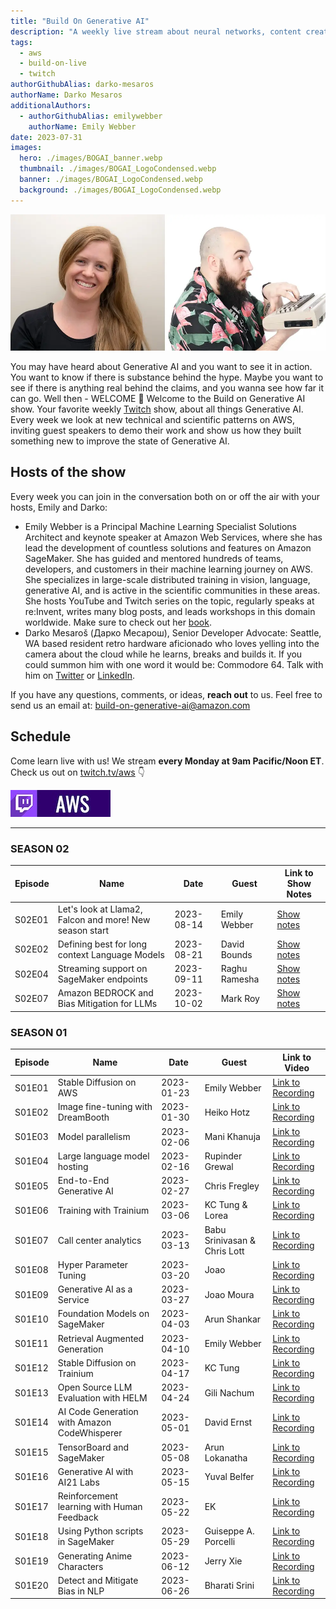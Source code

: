 ```yaml
---
title: "Build On Generative AI"
description: "A weekly live stream about neural networks, content creation, and gradient descent at scale. Basically all things Generative AI." 
tags:
  - aws
  - build-on-live
  - twitch
authorGithubAlias: darko-mesaros
authorName: Darko Mesaros
additionalAuthors: 
  - authorGithubAlias: emilywebber
    authorName: Emily Webber
date: 2023-07-31
images:
  hero: ./images/BOGAI_banner.webp
  thumbnail: ./images/BOGAI_LogoCondensed.webp
  banner: ./images/BOGAI_LogoCondensed.webp
  background: ./images/BOGAI_LogoCondensed.webp
---
```


![Headshots of the hosts, Emily and Darko](images/emily-darko-header.webp)

You may have heard about Generative AI and you want to see it in action. You want to know if there is substance behind the hype. Maybe you want to see if there is anything real behind the claims, and you wanna see how far it can go. Well then - WELCOME 👋 Welcome to the Build on Generative AI show. Your favorite weekly [Twitch](https://twitch.tv/aws) show, about all things Generative AI. Every week we look at new technical and scientific patterns on AWS, inviting guest speakers to demo their work and show us how they built something new to improve the state of Generative AI.

## Hosts of the show

Every week you can join in the conversation both on or off the air with your hosts, Emily and Darko:

- Emily Webber is a Principal Machine Learning Specialist Solutions Architect and keynote speaker at Amazon Web Services, where she has lead the development of countless solutions and features on Amazon SageMaker. She has guided and mentored hundreds of teams, developers, and customers in their machine learning journey on AWS. She specializes in large-scale distributed training in vision, language, generative AI, and is active in the scientific communities in these areas. She hosts YouTube and Twitch series on the topic, regularly speaks at re:Invent, writes many blog posts, and leads workshops in this domain worldwide. Make sure to check out her [book](bit.ly/dist-train-book).
- Darko Mesaroš (Дарко Месарош), Senior Developer Advocate: Seattle, WA based resident retro hardware aficionado who loves yelling into the camera about the cloud while he learns, breaks and builds it. If you could summon him with one word it would be: Commodore 64. Talk with him on [Twitter](https://twitter.com/darkosubotica) or [LinkedIn](https://www.linkedin.com/in/darko-mesaros/).

If you have any questions, comments, or ideas, **reach out** to us. Feel free to send us an email at: [build-on-generative-ai@amazon.com](mailto:build-on-generative-ai@amazon.com)

## Schedule

Come learn live with us! We stream **every Monday at 9am Pacific/Noon ET**. Check us out on [twitch.tv/aws](https://twitch.tv/aws) 👇

<a href="https://twitch.tv/aws"><img src="images/twitch_button_small.jpg" style="margin-left: 0" alt=""/></a>

---
### SEASON 02

| Episode | Name | Date | Guest | Link to Show Notes
|--|--|--|--|--|
| S02E01 | Let's look at Llama2, Falcon and more! New season start | 2023-08-14  | Emily Webber | [Show notes](/livestreams/build-on-generative-ai/2023-08-14) |
| S02E02 | Defining best for long context Language Models | 2023-08-21  | David Bounds | [Show notes](/livestreams/build-on-generative-ai/2023-08-21) |
| S02E04 | Streaming support on SageMaker endpoints | 2023-09-11  | Raghu Ramesha | [Show notes](/livestreams/build-on-generative-ai/2023-09-11) |
| S02E07 | Amazon BEDROCK and Bias Mitigation for LLMs | 2023-10-02 | Mark Roy | [Show notes](/livestreams/build-on-generative-ai/2023-10-02) |

### SEASON 01

| Episode | Name | Date | Guest | Link to Video
|--|--|--|--|--|
| S01E01 | Stable Diffusion on AWS | 2023-01-23  | Emily Webber | [Link to Recording](https://www.twitch.tv/videos/1723458659) |
| S01E02 | Image fine-tuning with DreamBooth | 2023-01-30 | Heiko Hotz | [Link to Recording](https://www.twitch.tv/videos/1723455490) |
| S01E03 | Model parallelism | 2023-02-06  | Mani Khanuja | [Link to Recording](https://www.twitch.tv/videos/1730603390) |
| S01E04 | Large language model hosting | 2023-02-16  | Rupinder Grewal | [Link to Recording](https://www.twitch.tv/videos/1737303732) |
| S01E05 | End-to-End Generative AI | 2023-02-27 | Chris Fregley | [Link to Recording](https://www.twitch.tv/videos/1750991442) |
| S01E06 | Training with Trainium | 2023-03-06 | KC Tung & Lorea | [Link to Recording](https://www.twitch.tv/videos/1757741525) |
| S01E07 | Call center analytics | 2023-03-13 | Babu Srinivasan & Chris Lott  | [Link to Recording](https://www.twitch.tv/videos/1764149016) |
| S01E08 | Hyper Parameter Tuning | 2023-03-20 | Joao | [Link to Recording](https://www.twitch.tv/videos/1874381282) |
| S01E09 | Generative AI as a Service | 2023-03-27 | Joao Moura | [Link to Recording](https://www.twitch.tv/videos/1779030313) |
| S01E10 | Foundation Models on SageMaker | 2023-04-03 | Arun Shankar | [Link to Recording](https://www.twitch.tv/videos/1783794727) |
| S01E11 | Retrieval Augmented Generation | 2023-04-10 | Emily Webber | [Link to Recording](https://www.twitch.tv/videos/1874397501) |
| S01E12 | Stable Diffusion on Trainium | 2023-04-17 | KC Tung | [Link to Recording](https://www.twitch.tv/videos/1887068591) |
| S01E13 | Open Source LLM Evaluation with HELM | 2023-04-24 | Gili Nachum | [Link to Recording](https://www.twitch.tv/videos/1802472662) |
| S01E14 | AI Code Generation with Amazon CodeWhisperer | 2023-05-01  | David Ernst | [Link to Recording](https://www.twitch.tv/videos/1838758252) |
| S01E15 | TensorBoard and SageMaker | 2023-05-08| Arun Lokanatha | [Link to Recording](https://www.twitch.tv/videos/1887068690) |
| S01E16 | Generative AI with AI21 Labs | 2023-05-15  | Yuval Belfer | [Link to Recording](https://www.twitch.tv/videos/1820667936) |
| S01E17 | Reinforcement learning with Human Feedback | 2023-05-22 | EK | [Link to Recording](https://www.twitch.tv/videos/1874397560) |
| S01E18 | Using Python scripts in SageMaker | 2023-05-29 | Guiseppe A. Porcelli | [Link to Recording](https://www.twitch.tv/videos/1874399514) |
| S01E19 | Generating Anime Characters | 2023-06-12  | Jerry Xie | [Link to Recording](https://www.twitch.tv/videos/1846585379) |
| S01E20 | Detect and Mitigate Bias in NLP | 2023-06-26 | Bharati Srini | [Link to Recording](https://www.twitch.tv/videos/1874380802) |
